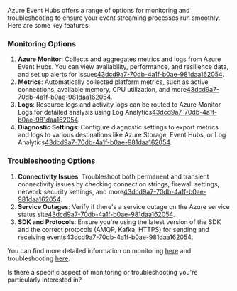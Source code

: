 Azure Event Hubs offers a range of options for monitoring and troubleshooting to ensure your event streaming processes run smoothly. Here are some key features:

### Monitoring Options
1. **Azure Monitor**: Collects and aggregates metrics and logs from Azure Event Hubs. You can view availability, performance, and resilience data, and set up alerts for issues[43dcd9a7-70db-4a1f-b0ae-981daa162054](https://learn.microsoft.com/en-us/azure/event-hubs/monitor-event-hubs?citationMarker=43dcd9a7-70db-4a1f-b0ae-981daa162054 "1").
2. **Metrics**: Automatically collected platform metrics, such as active connections, available memory, CPU utilization, and more[43dcd9a7-70db-4a1f-b0ae-981daa162054](https://learn.microsoft.com/en-us/azure/event-hubs/monitor-event-hubs-reference?citationMarker=43dcd9a7-70db-4a1f-b0ae-981daa162054 "2").
3. **Logs**: Resource logs and activity logs can be routed to Azure Monitor Logs for detailed analysis using Log Analytics[43dcd9a7-70db-4a1f-b0ae-981daa162054](https://learn.microsoft.com/en-us/azure/event-hubs/monitor-event-hubs?citationMarker=43dcd9a7-70db-4a1f-b0ae-981daa162054 "1").
4. **Diagnostic Settings**: Configure diagnostic settings to export metrics and logs to various destinations like Azure Storage, Event Hubs, or Log Analytics[43dcd9a7-70db-4a1f-b0ae-981daa162054](https://learn.microsoft.com/en-us/azure/event-hubs/monitor-event-hubs-reference?citationMarker=43dcd9a7-70db-4a1f-b0ae-981daa162054 "2").

### Troubleshooting Options
1. **Connectivity Issues**: Troubleshoot both permanent and transient connectivity issues by checking connection strings, firewall settings, network security settings, and more[43dcd9a7-70db-4a1f-b0ae-981daa162054](https://learn.microsoft.com/en-us/azure/event-hubs/troubleshooting-guide?citationMarker=43dcd9a7-70db-4a1f-b0ae-981daa162054 "3").
2. **Service Outages**: Verify if there's a service outage on the Azure service status site[43dcd9a7-70db-4a1f-b0ae-981daa162054](https://learn.microsoft.com/en-us/azure/event-hubs/troubleshooting-guide?citationMarker=43dcd9a7-70db-4a1f-b0ae-981daa162054 "3").
3. **SDK and Protocols**: Ensure you're using the latest version of the SDK and the correct protocols (AMQP, Kafka, HTTPS) for sending and receiving events[43dcd9a7-70db-4a1f-b0ae-981daa162054](https://learn.microsoft.com/en-us/azure/event-hubs/troubleshooting-guide?citationMarker=43dcd9a7-70db-4a1f-b0ae-981daa162054 "3").

You can find more detailed information on monitoring [here](https://learn.microsoft.com/en-us/azure/event-hubs/monitor-event-hubs) and troubleshooting [here](https://learn.microsoft.com/en-us/azure/event-hubs/troubleshooting-guide).

Is there a specific aspect of monitoring or troubleshooting you're particularly interested in?